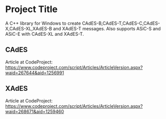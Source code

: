 # Project Title
A C++ library for Windows to create CAdES-B,CAdES-T,CAdES-C,CAdES-X,CAdES-XL,XAdES-B and XAdES-T messages. Also supports ASiC-S and ASiC-E with CAdES-XL and XAdES-T.

## CAdES
Article at CodeProject: https://www.codeproject.com/script/Articles/ArticleVersion.aspx?waid=267644&aid=1256991

## XAdES
Article at CodeProject: https://www.codeproject.com/script/Articles/ArticleVersion.aspx?waid=268671&aid=1259460


